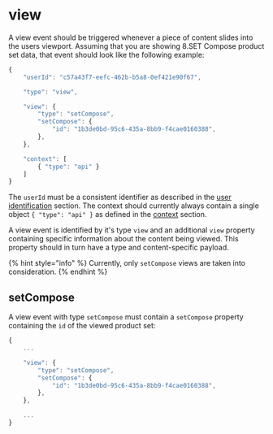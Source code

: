 # view

A view event should be triggered whenever a piece of content slides into the users viewport. Assuming that you are showing 8.SET Compose product set data, that event should look like the following example:

```javascript
{ 
	"userId": "c57a43f7-eefc-462b-b5a8-0ef421e90f67",

	"type": "view",

	"view": {
		"type": "setCompose",
		"setCompose": {
			"id": "1b3de0bd-95c6-435a-8bb9-f4cae0160388",
		},
	},

	"context": [
		{ "type": "api" }
	]
}
```

The `userId` must be a consistent identifier as described in the [user identification](../../general/user-identification.md) section. The context should currently always contain a single object `{ "type": "api" }` as defined in the [context](../../general/context.md) section.

A view event is identified by it's type `view` and an additional `view` property containing specific information about the content being viewed. This property should in turn have a type and content-specific payload.

{% hint style="info" %}
Currently, only `setCompose` views are taken into consideration.
{% endhint %}

## setCompose

A view event with type `setCompose` must contain a `setCompose` property containing the `id` of the viewed product set:

```javascript
{ 
	...

	"view": {
		"type": "setCompose",
		"setCompose": {
			"id": "1b3de0bd-95c6-435a-8bb9-f4cae0160388",
		},
	},

	...
}
```




